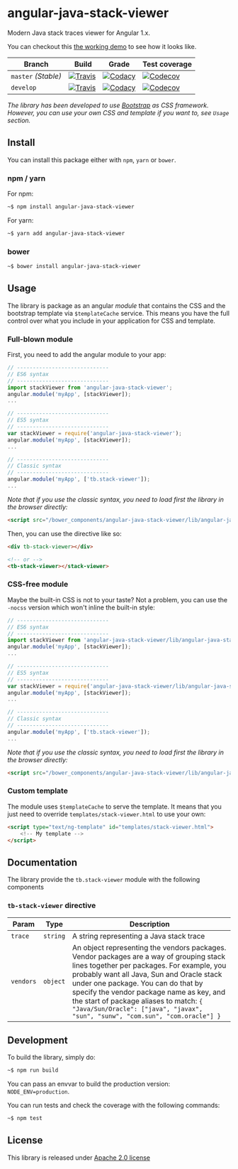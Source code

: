 # angular-java-stack-viewer
Modern Java stack traces viewer for Angular 1.x. 

You can checkout this [the working demo](https://codepen.io/tbouron/pen/KgLpWB) to see how it looks like.

| Branch | Build | Grade | Test coverage |
| --- | --- | --- | --- |
| `master` *(Stable)* | [![Travis](https://img.shields.io/travis/tbouron/angular-java-stack-viewer/master.svg)](https://travis-ci.org/tbouron/angular-java-stack-viewer/branches) | [![Codacy](https://img.shields.io/codacy/grade/8a2c7136efee4433b21c32f872c98c0d/master.svg)](https://www.codacy.com/app/tbouron/java-stack-parser/dashboard?bid=3852866) | [![Codecov](https://img.shields.io/codecov/c/github/tbouron/angular-java-stack-viewer/master.svg)](https://codecov.io/gh/tbouron/angular-java-stack-viewer/branch/master) |
| `develop` | [![Travis](https://img.shields.io/travis/tbouron/angular-java-stack-viewer/develop.svg)](https://travis-ci.org/tbouron/angular-java-stack-viewer/branches) | [![Codacy](https://img.shields.io/codacy/grade/8a2c7136efee4433b21c32f872c98c0d/develop.svg)](https://www.codacy.com/app/tbouron/java-stack-parser/dashboard?bid=3852865) | [![Codecov](https://img.shields.io/codecov/c/github/tbouron/angular-java-stack-viewer/develop.svg)](https://codecov.io/gh/tbouron/angular-java-stack-viewer/branch/develop) |

*The library has been developed to use [Bootstrap](http://getbootstrap.com/) as CSS framework. However, you can use your own CSS and template if you want to, see `Usage` section.*

## Install

You can install this package either with `npm`, `yarn` or `bower`.

### npm / yarn

For npm:
```sh
~$ npm install angular-java-stack-viewer
```

For yarn:
```sh
~$ yarn add angular-java-stack-viewer
```

### bower

```sh
~$ bower install angular-java-stack-viewer
```

## Usage

The library is package as an angular *module* that contains the CSS and the bootstrap template via `$templateCache` service. This means you have the full control over what you include in your application for CSS and template.

### Full-blown module

First, you need to add the angular module to your app:
```js
// -----------------------------
// ES6 syntax
// -----------------------------
import stackViewer from 'angular-java-stack-viewer';
angular.module('myApp', [stackViewer]);
...

// -----------------------------
// ES5 syntax
// -----------------------------
var stackViewer = require('angular-java-stack-viewer');
angular.module('myApp', [stackViewer]);
...

// -----------------------------
// Classic syntax
// -----------------------------
angular.module('myApp', ['tb.stack-viewer']);
...
```

*Note that if you use the classic syntax, you need to load first the library in the browser directly:*
```html
<script src="/bower_components/angular-java-stack-viewer/lib/angular-java-stack-viewer.min.js"></script>
```

Then, you can use the directive like so:
```html
<div tb-stack-viewer></div>

<!-- or -->
<tb-stack-viewer></stack-viewer>
```

### CSS-free module

Maybe the built-in CSS is not to your taste? Not a problem, you can use the `-nocss` version which won't inline the built-in style:
```js
// -----------------------------
// ES6 syntax
// -----------------------------
import stackViewer from 'angular-java-stack-viewer/lib/angular-java-stack-viewer-nocss.js';
angular.module('myApp', [stackViewer]);
...

// -----------------------------
// ES5 syntax
// -----------------------------
var stackViewer = require('angular-java-stack-viewer/lib/angular-java-stack-viewer-nocss.js');
angular.module('myApp', [stackViewer]);
...

// -----------------------------
// Classic syntax
// -----------------------------
angular.module('myApp', ['tb.stack-viewer']);
...
```

*Note that if you use the classic syntax, you need to load first the library in the browser directly:*
```html
<script src="/bower_components/angular-java-stack-viewer/lib/angular-java-stack-viewer-nocss.min.js"></script>
```

### Custom template

The module uses `$templateCache` to serve the template. It means that you just need to override `templates/stack-viewer.html` to use your own:
```html
<script type="text/ng-template" id="templates/stack-viewer.html">
    <!-- My template -->
</script>
```

## Documentation

The library provide the `tb.stack-viewer` module with the following components

### `tb-stack-viewer` directive

| Param | Type | Description |
| --- | --- | --- |
| `trace` | `string` | A string representing a Java stack trace |
| `vendors` | `object` | An object representing the vendors packages. Vendor packages are a way of grouping stack lines together per packages. For example, you probably want all Java, Sun and Oracle stack under one package. You can do that by specify the vendor package name as key, and the start of package aliases to match: `{ "Java/Sun/Oracle": ["java", "javax", "sun", "sunw", "com.sun", "com.oracle"] }` |

## Development

To build the library, simply do:
```sh
~$ npm run build
```

You can pass an envvar to build the production version: `NODE_ENV=production`.

You can run tests and check the coverage with the following commands:
```sh
~$ npm test
```

## License

This library is released under [Apache 2.0 license](LICENSE)
